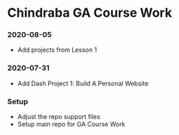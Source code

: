 # Chindraba GA Course Work

### 2020-08-05
*  Add projects from Lesson 1

### 2020-07-31

*  Add Dash Project 1: Build A Personal Website

### Setup

*  Adjust the repo support files
*  Setup main repo for GA Course Work
